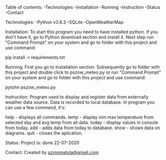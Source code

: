 Table of contents:
-Technologies
-Installation
-Running
-Instruction
-Status
-Contact

Technologies:
-Python v3.8.3
-SQLite
-OpenWeatherMap

Installation:
To start this program you need to have installed python. If you don't have it, go to Python download section and install it. Next step run "Command Prompt" on your system and go to folder with this project and use command:

pip install -r requirements.txt

Running:
First you go to Installation section. Subsequently go to folder with this project and double click to pszow_meteo.py or run "Command Prompt" on your system and go to folder with this project and use command:

pytohn pszow_meteo.py

Instruction:
Program used to display and register data from externally weather data source. Data is recorded to local database. In program you can use a few command, it's:

help - displays all commands.
temp - display min max temperature from selected day and avg temp from all data.
today - display values in console from today.
add - adds data from today to database.
show - shows data on diagrams.
quit - closes the aplication.

Status:
Project is: done 22-07-2020

Contact:
Created by szmnmatula@gmail.com